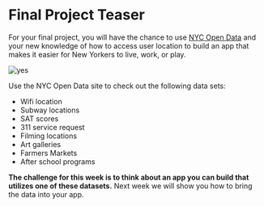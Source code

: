 # Final Project Teaser

For your final project, you will have the chance to use [NYC Open Data](https://nycopendata.socrata.com/) and your new knowledge of how to access user location to build an app that makes it easier for New Yorkers to live, work, or play.

![yes](http://i.giphy.com/nhaCFqbmeSHBK.gif)

Use the NYC Open Data site to check out the following data sets:

+ Wifi location
+ Subway locations
+ SAT scores
+ 311 service request
+ Filming locations
+ Art galleries
+ Farmers  Markets
+ After school programs

**The challenge for this week is to think about an app you can build that utilizes one of these datasets.**  Next week we will show you how to bring the data into your app.



